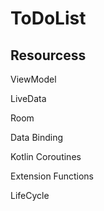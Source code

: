 # ToDoList

## Resourcess

ViewModel

LiveData

Room

Data Binding

Kotlin Coroutines

Extension Functions

LifeCycle
